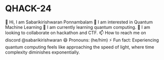 # QHACK-24





👋 Hi, I am Sabarikirishwaran Ponnambalam
👀 I am interested in Quantum Machine Learning
🌱 I am currently learning quantum computing.
💞️  I am looking to collaborate on hackathon and CTF.
📫 How to reach me on discord @sabarikirishwaran
😄 Pronouns: (he/him)
⚡ Fun fact: Experiencing quantum computing feels like approaching the speed of light, where time complexity diminishes exponentially.
